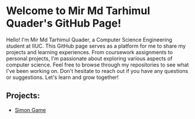 <h1>Welcome to Mir Md Tarhimul Quader's GitHub Page!</h1>
    <p>Hello! I'm Mir Md Tarhimul Quader, a Computer Science Engineering student at IIUC. This GitHub page serves as a platform for me to share my projects and learning experiences. From coursework assignments to personal projects, I'm passionate about exploring various aspects of computer science. Feel free to browse through my repositories to see what I've been working on. Don't hesitate to reach out if you have any questions or suggestions. Let's learn and grow together!</p>
<h2>Projects:</h2>
<ul>
    <li><a href="mmtq.github.io/simon-game/">Simon Game</a></li>
</ul>
